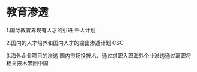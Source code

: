 # 教育渗透

1.国际教育界现有人才的引进
千人计划

2.国内的人才培养和国内人才的输出渗透计划
CSC

3.海外企业项目的渗透
国内市场换技术、通过求职入职海外企业渗透通过离职将相关技术带回中国
